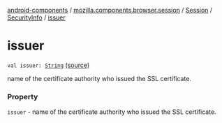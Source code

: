 [android-components](../../../index.md) / [mozilla.components.browser.session](../../index.md) / [Session](../index.md) / [SecurityInfo](index.md) / [issuer](./issuer.md)

# issuer

`val issuer: `[`String`](https://kotlinlang.org/api/latest/jvm/stdlib/kotlin/-string/index.html) [(source)](https://github.com/mozilla-mobile/android-components/blob/master/components/browser/session/src/main/java/mozilla/components/browser/session/Session.kt#L80)

name of the certificate authority who issued the SSL certificate.

### Property

`issuer` - name of the certificate authority who issued the SSL certificate.